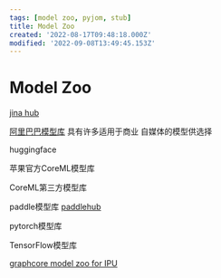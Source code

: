 ```yaml
---
tags: [model zoo, pyjom, stub]
title: Model Zoo
created: '2022-08-17T09:48:18.000Z'
modified: '2022-09-08T13:49:45.153Z'
---
```


# Model Zoo

[jina hub](https://hub.jina.ai/)

[阿里巴巴模型库](https://modelscope.cn/#/models) 具有许多适用于商业 自媒体的模型供选择

huggingface

苹果官方CoreML模型库

CoreML第三方模型库

paddle模型库 [paddlehub](https://github.com/PaddlePaddle/PaddleHub)

pytorch模型库

TensorFlow模型库

[graphcore model zoo for IPU](https://www.graphcore.ai/resources/model-garden)
